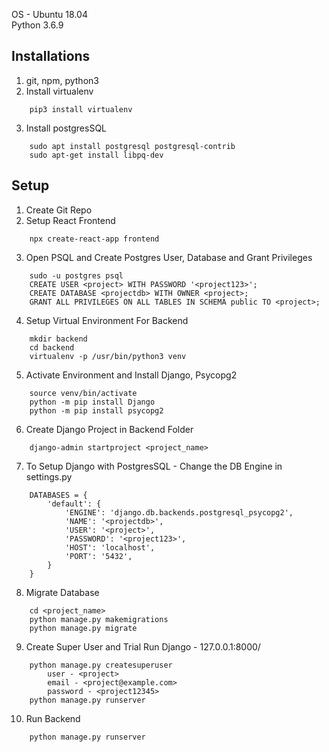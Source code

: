 OS - Ubuntu 18.04 \
Python 3.6.9

Installations
-----------------------------------------
1. git, npm, python3
2. Install virtualenv
```
	pip3 install virtualenv
```
3. Install postgresSQL
```
	sudo apt install postgresql postgresql-contrib
	sudo apt-get install libpq-dev
```

Setup
----------------------------------------
1. Create Git Repo
2. Setup React Frontend
```
	npx create-react-app frontend
```
3. Open PSQL and Create Postgres User, Database and Grant Privileges
```
	sudo -u postgres psql
	CREATE USER <project> WITH PASSWORD '<project123>';
	CREATE DATABASE <projectdb> WITH OWNER <project>;
	GRANT ALL PRIVILEGES ON ALL TABLES IN SCHEMA public TO <project>;
```
4. Setup Virtual Environment For Backend
```
	mkdir backend
	cd backend
	virtualenv -p /usr/bin/python3 venv
```
5. Activate Environment and Install Django, Psycopg2
```
	source venv/bin/activate
	python -m pip install Django
	python -m pip install psycopg2
```
6. Create Django Project in Backend Folder
```
	django-admin startproject <project_name>
```

7. To Setup Django with PostgresSQL - Change the DB Engine in settings.py
```
	DATABASES = {
		'default': {
			'ENGINE': 'django.db.backends.postgresql_psycopg2',
			'NAME': '<projectdb>',
			'USER': '<project>',
			'PASSWORD': '<project123>',
			'HOST': 'localhost',
			'PORT': '5432', 
		}
	}
```
8. Migrate Database
```
	cd <project_name>
	python manage.py makemigrations
	python manage.py migrate
```
9. Create Super User and Trial Run Django - 127.0.0.1:8000/
```
	python manage.py createsuperuser
		user - <project>
		email - <project@example.com>
		password - <project12345>
	python manage.py runserver
```
10. Run Backend
```
	python manage.py runserver
```
